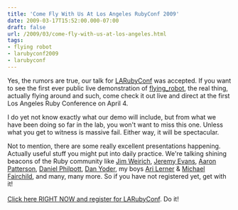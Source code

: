 ```yaml
---
title: 'Come Fly With Us At Los Angeles RubyConf 2009'
date: 2009-03-17T15:52:00.000-07:00
draft: false
url: /2009/03/come-fly-with-us-at-los-angeles.html
tags: 
- flying robot
- larubyconf2009
- larubyconf
---
```


Yes, the rumors are true, our talk for [LARubyConf](http://www.larubyconf.com) was accepted. If you want to see the first ever public live demonstration of [flying\_robot](http://github.com/deadprogrammer/flying_robot), the real thing, actually flying around and such, come check it out live and direct at the first Los Angeles Ruby Conference on April 4.  
  
I do yet not know exactly what our demo will include, but from what we have been doing so far in the lab, you won't want to miss this one. Unless what you get to witness is massive fail. Either way, it will be spectacular.  
  
Not to mention, there are some really excellent presentations happening. Actually useful stuff you might put into daily practice. We're talking shining beacons of the Ruby community like [Jim Weirich](http://onestepback.org/), [Jeremy Evans](http://code.jeremyevans.net//), [Aaron Patterson](http://tenderlovemaking.com/), [Daniel Philpott](http://www.danielphilpott.com), [Dan Yoder](http://dev.zeraweb.com/blog/mousetrap-2), my boys [Ari Lerner](http://blog.xnot.org/) & [Michael Fairchild](http://www.linkedin.com/in/cloudcompute), and many, many more. So if you have not registered yet, get with it!  
[  
Click here RIGHT NOW and register for LARubyConf](http://www.larubyconf.com/registration_information). Do it!